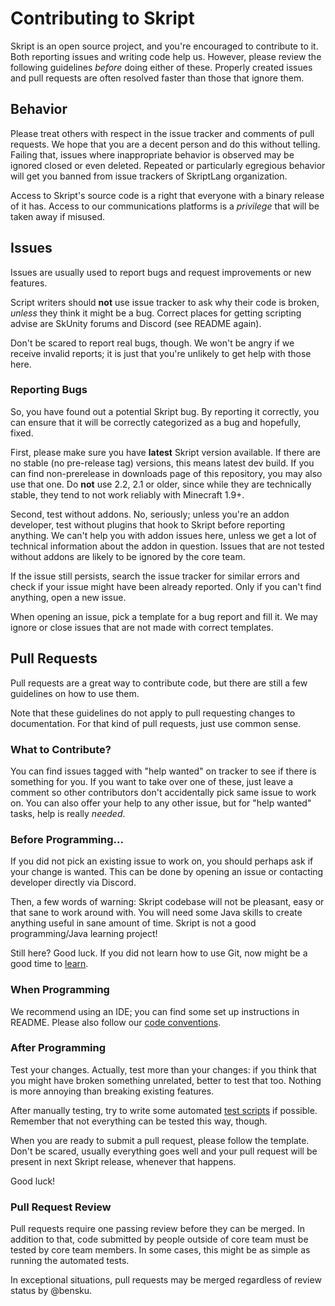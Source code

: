 # Contributing to Skript
Skript is an open source project, and you're encouraged to contribute to it.
Both reporting issues and writing code help us. However, please review the
following guidelines *before* doing either of these. Properly created issues
and pull requests are often resolved faster than those that ignore them.

## Behavior
Please treat others with respect in the issue tracker and comments of pull
requests. We hope that you are a decent person and do this without telling.
Failing that, issues where inappropriate behavior is observed may be ignored
closed or even deleted. Repeated or particularly egregious behavior will get
you banned from issue trackers of SkriptLang organization.

Access to Skript's source code is a right that everyone with a binary release
of it has. Access to our communications platforms is a *privilege* that will
be taken away if misused.

## Issues
Issues are usually used to report bugs and request improvements or new features.

Script writers should **not** use issue tracker to ask why their code is broken,
*unless* they think it might be a bug. Correct places for getting scripting advise
are SkUnity forums and Discord (see README again).

Don't be scared to report real bugs, though. We won't be angry if we receive
invalid reports; it is just that you're unlikely to get help with those here.

### Reporting Bugs
So, you have found out a potential Skript bug. By reporting it correctly, you
can ensure that it will be correctly categorized as a bug and hopefully, fixed.

First, please make sure you have **latest** Skript version available. If there
are no stable (no pre-release tag) versions, this means latest dev build.
If you can find non-prerelease in downloads page of this repository, you may
also use that one. Do **not** use 2.2, 2.1 or older, since while they are
technically stable, they tend to not work reliably with Minecraft 1.9+.

Second, test without addons. No, seriously; unless you're an addon developer,
test without plugins that hook to Skript before reporting anything. We can't
help you with addon issues here, unless we get a lot of technical information
about the addon in question. Issues that are not tested without addons are
likely to be ignored by the core team.

If the issue still persists, search the issue tracker for similar
errors and check if your issue might have been already reported.
Only if you can't find anything, open a new issue.

When opening an issue, pick a template for a bug report and fill it.
We may ignore or close issues that are not made with correct templates.

## Pull Requests
Pull requests are a great way to contribute code, but there are still a few
guidelines on how to use them.

Note that these guidelines do not apply to pull requesting changes to
documentation. For that kind of pull requests, just use common sense.

### What to Contribute?
You can find issues tagged with "help wanted" on tracker to see if there is
something for you. If you want to take over one of these, just leave a comment
so other contributors don't accidentally pick same issue to work on. You can also
offer your help to any other issue, but for "help wanted" tasks, help is really
*needed*.

### Before Programming...
If you did not pick an existing issue to work on, you should perhaps ask if your
change is wanted. This can be done by opening an issue or contacting developer
directly via Discord.

Then, a few words of warning: Skript codebase will not be pleasant, easy or
that sane to work around with. You will need some Java skills to create anything
useful in sane amount of time. Skript is not a good programming/Java learning
project!

Still here? Good luck. If you did not learn how to use Git, now might be a good
time to [learn](https://help.github.com/categories/bootcamp/).

### When Programming
We recommend using an IDE; you can find some set up instructions in README.
Please also follow our [code conventions](https://github.com/SkriptLang/Skript/blob/master/.github/code-conventions.md).

### After Programming
Test your changes. Actually, test more than your changes: if you think that you
might have broken something unrelated, better to test that too. Nothing is more
annoying than breaking existing features.

After manually testing, try to write some automated
[test scripts](https://github.com/SkriptLang/Skript/blob/master/src/test/skript/README.md)
if possible. Remember that not everything can be tested this way, though.

When you are ready to submit a pull request, please follow the template. Don't
be scared, usually everything goes well and your pull request will be present
in next Skript release, whenever that happens.

Good luck!

### Pull Request Review
Pull requests require one passing review before they can be merged. In
addition to that, code submitted by people outside of core team must be tested
by core team members. In some cases, this might be as simple as running the
automated tests.

In exceptional situations, pull requests may be merged regardless of review
status by @bensku.
